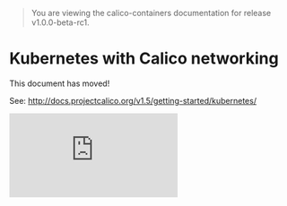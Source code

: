 > You are viewing the calico-containers documentation for release v1.0.0-beta-rc1.

# Kubernetes with Calico networking

This document has moved!

See: http://docs.projectcalico.org/v1.5/getting-started/kubernetes/

[![Analytics](https://calico-ga-beacon.appspot.com/UA-52125893-3/calico-containers/docs/cni/kubernetes/README.md?pixel)](https://github.com/igrigorik/ga-beacon)
